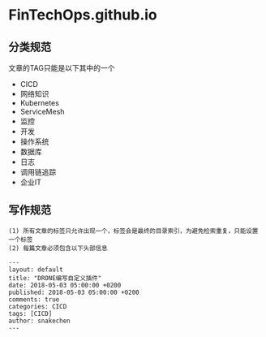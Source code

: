 # FinTechOps.github.io


## 分类规范


文章的TAG只能是以下其中的一个

+  CICD
+  网络知识
+  Kubernetes
+  ServiceMesh
+  监控
+  开发
+  操作系统
+  数据库
+  日志
+  调用链追踪
+  企业IT


## 写作规范

```
(1) 所有文章的标签只允许出现一个，标签会是最终的目录索引，为避免检索重复，只能设置一个标签
(2) 每篇文章必须包含以下头部信息

---
layout: default
title: "DRONE编写自定义插件"
date: 2018-05-03 05:00:00 +0200
published: 2018-05-03 05:00:00 +0200
comments: true
categories: CICD
tags: [CICD]
author: snakechen
---

```
